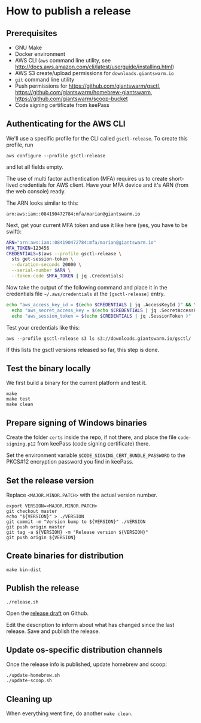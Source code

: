 # How to publish a release

## Prerequisites

- GNU Make
- Docker environment
- AWS CLI (`aws` command line utility, see http://docs.aws.amazon.com/cli/latest/userguide/installing.html)
- AWS S3 create/upload permissions for `downloads.giantswarm.io`
- `git` command line utility
- Push permissions for https://github.com/giantswarm/gsctl,  https://github.com/giantswarm/homebrew-giantswarm, https://github.com/giantswarm/scoop-bucket
- Code signing certificate from keePass

## Authenticating for the AWS CLI

We'll use a specific profile for the CLI called `gsctl-release`. To create this
profile, run

```
aws configure --profile gsctl-release
```

and let all fields empty.

The use of multi factor authentication (MFA) requires us to create short-lived
credentials for AWS client. Have your MFA device and it's ARN (from the web
console) ready.

The ARN looks similar to this:

    arn:aws:iam::084190472784:mfa/marian@giantswarm.io

Next, get your current MFA token and use it like here (yes, you have to be swift):

```bash
ARN="arn:aws:iam::084190472784:mfa/marian@giantswarm.io"
MFA_TOKEN=123456
CREDENTIALS=$(aws --profile gsctl-release \
  sts get-session-token \
  --duration-seconds 20000 \
  --serial-number $ARN \
  --token-code $MFA_TOKEN | jq .Credentials)
```

Now take the output of the following command and place it in the
credentials file `~/.aws/credentials` at the `[gsctl-release]` entry.

```bash
echo "aws_access_key_id = $(echo $CREDENTIALS | jq .AccessKeyId )" && \
  echo "aws_secret_access_key = $(echo $CREDENTIALS | jq .SecretAccessKey )" && \
  echo "aws_session_token = $(echo $CREDENTIALS | jq .SessionToken )"
```

Test your credentials like this:

```nohighlight
aws --profile gsctl-release s3 ls s3://downloads.giantswarm.io/gsctl/
```

If this lists the gsctl versions released so far, this step is done.

## Test the binary locally

We first build a binary for the current platform and test it.

```nohighlight
make
make test
make clean
```

## Prepare signing of Windows binaries

Create the folder `certs` inside the repo, if not there, and place the file `code-signing.p12` from keePass (code signing certificate) there.

Set the environment variable `$CODE_SIGNING_CERT_BUNDLE_PASSWORD` to the PKCS#12 encryption password you find in keePass.

## Set the release version

Replace `<MAJOR.MINOR.PATCH>` with the actual version number.

```
export VERSION=<MAJOR.MINOR.PATCH>
git checkout master
echo "${VERSION}" > ./VERSION
git commit -m "Version bump to ${VERSION}" ./VERSION
git push origin master
git tag -a ${VERSION} -m "Release version ${VERSION}"
git push origin ${VERSION}
```

## Create binaries for distribution

```nohighlight
make bin-dist
```

## Publish the release

```
./release.sh
```

Open the [release draft](https://github.com/giantswarm/gsctl/releases/) on Github.

Edit the description to inform about what has changed since the last release. Save and publish the release.

## Update os-specific distribution channels

Once the release info is published, update homebrew and scoop:

```nohighlight
./update-homebrew.sh
./update-scoop.sh
```

## Cleaning up

When everything went fine, do another `make clean`.
